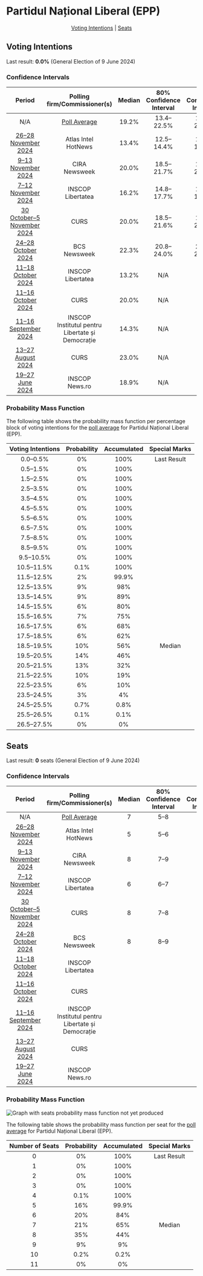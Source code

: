 # Partidul Național Liberal (EPP)

<p align="center"><a href="#voting-intentions">Voting Intentions</a> | <a href="#seats">Seats</a></p>

## Voting Intentions

Last result: **0.0%** (General Election of 9 June 2024)

### Confidence Intervals

| Period     | Polling firm/Commissioner(s) | Median | 80% Confidence Interval | 90% Confidence Interval | 95% Confidence Interval | 99% Confidence Interval |
|:----------:|:----------------:|:-----------:|:-----------------------:|:-----------------------:|:-----------------------:|:-----------------------:|
| N/A | [Poll Average](average.html) | 19.2% | 13.4–22.5% | 12.9–23.3% | 12.6–23.8% | 12.0–24.9% |
| [26–28 November 2024](2024-11-28-AtlasIntel.html) | Atlas Intel <br> HotNews | 13.4% | 12.5–14.4% | 12.3–14.7% | 12.0–15.0% | 11.6–15.4% |
| [9–13 November 2024](2024-11-13-CIRA.html) | CIRA <br> Newsweek | 20.0% | 18.5–21.7% | 18.0–22.1% | 17.7–22.5% | 17.0–23.4% |
| [7–12 November 2024](2024-11-12-INSCOP.html) | INSCOP <br> Libertatea | 16.2% | 14.8–17.7% | 14.4–18.1% | 14.1–18.5% | 13.5–19.2% |
| [30 October–5 November 2024](2024-11-05-CURS.html) | CURS | 20.0% | 18.5–21.6% | 18.0–22.1% | 17.7–22.5% | 17.0–23.3% |
| [24–28 October 2024](2024-10-28-BCS.html) | BCS <br> Newsweek | 22.3% | 20.8–24.0% | 20.4–24.4% | 20.0–24.9% | 19.3–25.7% |
| [11–18 October 2024](2024-10-18-INSCOP.html) | INSCOP <br> Libertatea | 13.2% | N/A | N/A | N/A | N/A |
| [11–16 October 2024](2024-10-16-CURS.html) | CURS | 20.0% | N/A | N/A | N/A | N/A |
| [11–16 September 2024](2024-09-16-INSCOP.html) | INSCOP <br> Institutul pentru Libertate și Democrație | 14.3% | N/A | N/A | N/A | N/A |
| [13–27 August 2024](2024-08-27-CURS.html) | CURS | 23.0% | N/A | N/A | N/A | N/A |
| [19–27 June 2024](2024-06-27-INSCOP.html) | INSCOP <br> News.ro | 18.9% | N/A | N/A | N/A | N/A |

### Probability Mass Function

The following table shows the probability mass function per percentage block of voting intentions for the [poll average](average.html) for Partidul Național Liberal (EPP).

| Voting Intentions | Probability | Accumulated | Special Marks |
|:-----------------:|:-----------:|:-----------:|:-------------:|
| 0.0–0.5% | 0% | 100% | Last Result |
| 0.5–1.5% | 0% | 100% |  |
| 1.5–2.5% | 0% | 100% |  |
| 2.5–3.5% | 0% | 100% |  |
| 3.5–4.5% | 0% | 100% |  |
| 4.5–5.5% | 0% | 100% |  |
| 5.5–6.5% | 0% | 100% |  |
| 6.5–7.5% | 0% | 100% |  |
| 7.5–8.5% | 0% | 100% |  |
| 8.5–9.5% | 0% | 100% |  |
| 9.5–10.5% | 0% | 100% |  |
| 10.5–11.5% | 0.1% | 100% |  |
| 11.5–12.5% | 2% | 99.9% |  |
| 12.5–13.5% | 9% | 98% |  |
| 13.5–14.5% | 9% | 89% |  |
| 14.5–15.5% | 6% | 80% |  |
| 15.5–16.5% | 7% | 75% |  |
| 16.5–17.5% | 6% | 68% |  |
| 17.5–18.5% | 6% | 62% |  |
| 18.5–19.5% | 10% | 56% | Median |
| 19.5–20.5% | 14% | 46% |  |
| 20.5–21.5% | 13% | 32% |  |
| 21.5–22.5% | 10% | 19% |  |
| 22.5–23.5% | 6% | 10% |  |
| 23.5–24.5% | 3% | 4% |  |
| 24.5–25.5% | 0.7% | 0.8% |  |
| 25.5–26.5% | 0.1% | 0.1% |  |
| 26.5–27.5% | 0% | 0% |  |


## Seats

Last result: **0** seats (General Election of 9 June 2024)

### Confidence Intervals

| Period     | Polling firm/Commissioner(s) | Median | 80% Confidence Interval | 90% Confidence Interval | 95% Confidence Interval | 99% Confidence Interval |
|:----------:|:----------------:|:------:|:-----------------------:|:-----------------------:|:-----------------------:|:-----------------------:|
| N/A | [Poll Average](average.html) | 7 | 5–8 | 5–9 | 5–9 | 5–9 |
| [26–28 November 2024](2024-11-28-AtlasIntel.html) | Atlas Intel <br> HotNews | 5 | 5–6 | 5–6 | 5–6 | 5–6 |
| [9–13 November 2024](2024-11-13-CIRA.html) | CIRA <br> Newsweek | 8 | 7–9 | 7–9 | 7–9 | 6–10 |
| [7–12 November 2024](2024-11-12-INSCOP.html) | INSCOP <br> Libertatea | 6 | 6–7 | 5–7 | 5–7 | 5–7 |
| [30 October–5 November 2024](2024-11-05-CURS.html) | CURS | 8 | 7–8 | 7–9 | 7–9 | 6–9 |
| [24–28 October 2024](2024-10-28-BCS.html) | BCS <br> Newsweek | 8 | 8–9 | 7–9 | 7–9 | 7–9 |
| [11–18 October 2024](2024-10-18-INSCOP.html) | INSCOP <br> Libertatea |  |  |  |  |  |
| [11–16 October 2024](2024-10-16-CURS.html) | CURS |  |  |  |  |  |
| [11–16 September 2024](2024-09-16-INSCOP.html) | INSCOP <br> Institutul pentru Libertate și Democrație |  |  |  |  |  |
| [13–27 August 2024](2024-08-27-CURS.html) | CURS |  |  |  |  |  |
| [19–27 June 2024](2024-06-27-INSCOP.html) | INSCOP <br> News.ro |  |  |  |  |  |

### Probability Mass Function

![Graph with seats probability mass function not yet produced](average-seats-pmf-partidulnaționalliberalepp.png "Seats Probability Mass Function")

The following table shows the probability mass function per seat for the [poll average](average.html) for Partidul Național Liberal (EPP).

| Number of Seats | Probability | Accumulated | Special Marks |
|:---------------:|:-----------:|:-----------:|:-------------:|
| 0 | 0% | 100% | Last Result |
| 1 | 0% | 100% |  |
| 2 | 0% | 100% |  |
| 3 | 0% | 100% |  |
| 4 | 0.1% | 100% |  |
| 5 | 16% | 99.9% |  |
| 6 | 20% | 84% |  |
| 7 | 21% | 65% | Median |
| 8 | 35% | 44% |  |
| 9 | 9% | 9% |  |
| 10 | 0.2% | 0.2% |  |
| 11 | 0% | 0% |  |


